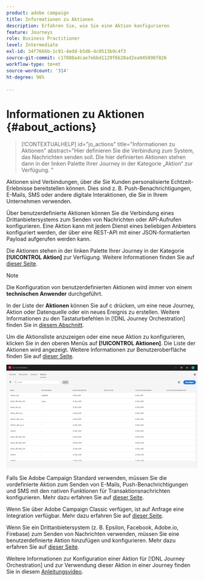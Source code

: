 ```yaml
---
product: adobe campaign
title: Informationen zu Aktionen
description: Erfahren Sie, wie Sie eine Aktion konfigurieren
feature: Journeys
role: Business Practitioner
level: Intermediate
exl-id: 34f7666b-1c91-4edd-b5d6-4c0513b9c4f3
source-git-commit: c17808a4cae7ebbd1129f6b28ad2ea945098f826
workflow-type: tm+mt
source-wordcount: '314'
ht-degree: 96%

---
```


# Informationen zu Aktionen {#about_actions}

>[!CONTEXTUALHELP]
>id="jo_actions"
>title="Informationen zu Aktionen"
>abstract="Hier definieren Sie die Verbindung zum System, das Nachrichten senden soll. Die hier definierten Aktionen stehen dann in der linken Palette Ihrer Journey in der Kategorie „Aktion“ zur Verfügung. "

Aktionen sind Verbindungen, über die Sie Kunden personalisierte Echtzeit-Erlebnisse bereitstellen können. Dies sind z. B. Push-Benachrichtigungen, E-Mails, SMS oder andere digitale Interaktionen, die Sie in Ihrem Unternehmen verwenden. 

Über benutzerdefinierte Aktionen können Sie die Verbindung eines Drittanbietersystems zum Senden von Nachrichten oder API-Aufrufen konfigurieren. Eine Aktion kann mit jedem Dienst eines beliebigen Anbieters konfiguriert werden, der über eine REST-API mit einer JSON-formatierten Payload aufgerufen werden kann.

Die Aktionen stehen in der linken Palette Ihrer Journey in der Kategorie **[!UICONTROL Aktion]** zur Verfügung. Weitere Informationen finden Sie auf [dieser Seite](../building-journeys/about-action-activities.md).

>[!NOTE]
>
>Die Konfiguration von benutzerdefinierten Aktionen wird immer von einem **technischen Anwender** durchgeführt.

In der Liste der **Aktionen** können Sie auf c drücken, um eine neue Journey, Aktion oder Datenquelle oder ein neues Ereignis zu erstellen. Weitere Informationen zu den Tastaturbefehlen in [!DNL Journey Orchestration] finden Sie in [diesem Abschnitt](../about/user-interface.md#section_ksq_zr1_ffb).

Um die Aktionsliste anzuzeigen oder eine neue Aktion zu konfigurieren, klicken Sie in den oberen Menüs auf **[!UICONTROL Aktionen]**. Die Liste der Aktionen wird angezeigt. Weitere Informationen zur Benutzeroberfläche finden Sie auf [dieser Seite](../about/user-interface.md).

![](../assets/custom1.png)

Falls Sie Adobe Campaign Standard verwenden, müssen Sie die vordefinierte Aktion zum Senden von E-Mails, Push-Benachrichtigungen und SMS mit den nativen Funktionen für Transaktionsnachrichten konfigurieren. Mehr dazu erfahren Sie auf [dieser Seite](../action/working-with-adobe-campaign.md).

Wenn Sie über Adobe Campaign Classic verfügen, ist auf Anfrage eine Integration verfügbar. Mehr dazu erfahren Sie auf [dieser Seite](../action/acc-action.md).

Wenn Sie ein Drittanbietersystem (z. B. Epsilon, Facebook, Adobe.io, Firebase) zum Senden von Nachrichten verwenden, müssen Sie eine benutzerdefinierte Aktion hinzufügen und konfigurieren. Mehr dazu erfahren Sie auf [dieser Seite](../action/about-custom-action-configuration.md).

Weitere Informationen zur Konfiguration einer Aktion für [!DNL Journey Orchestration] und zur Verwendung dieser Aktion in einer Journey finden Sie in diesem [Anleitungsvideo](https://docs.adobe.com/content/help/de-DE/platform-learn/tutorials/journey-orchestration/configure-actions.html).
